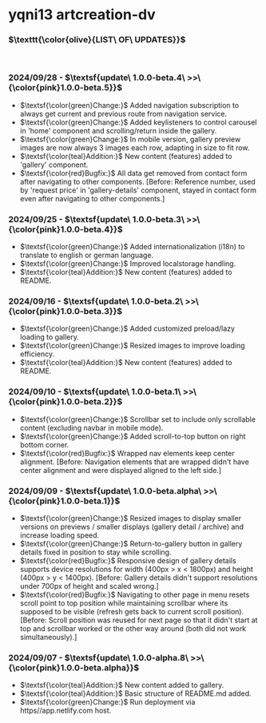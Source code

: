 # yqni13 artcreation-dv

### $\texttt{\color{olive}{LIST\ OF\ UPDATES}}$

<br>

### 2024/09/28 - $\textsf{update\ 1.0.0-beta.4\ >>\ {\color{pink}1.0.0-beta.5}}$

- $\textsf{\color{green}Change:}$ Added navigation subscription to always get current and previous route from navigation service.
- $\textsf{\color{green}Change:}$ Added keylisteners to control carousel in 'home' component and scrolling/return inside the gallery.
- $\textsf{\color{green}Change:}$ In mobile version, gallery preview images are now always 3 images each row, adapting in size to fit row.
- $\textsf{\color{teal}Addition:}$ New content (features) added to 'gallery' component.
- $\textsf{\color{red}Bugfix:}$ All data get removed from contact form after navigating to other components. [Before: Reference number, used by 'request price' in 'gallery-details' component, stayed in contact form even after navigating to other components.]

### 2024/09/25 - $\textsf{update\ 1.0.0-beta.3\ >>\ {\color{pink}1.0.0-beta.4}}$

- $\textsf{\color{green}Change:}$ Added internationalization (i18n) to translate to english or german language.
- $\textsf{\color{green}Change:}$ Improved localstorage handling.
- $\textsf{\color{teal}Addition:}$ New content (features) added to README.

### 2024/09/16 - $\textsf{update\ 1.0.0-beta.2\ >>\ {\color{pink}1.0.0-beta.3}}$

- $\textsf{\color{green}Change:}$ Added customized preload/lazy loading to gallery.
- $\textsf{\color{green}Change:}$ Resized images to improve loading efficiency.
- $\textsf{\color{teal}Addition:}$ New content (features) added to README.

### 2024/09/10 - $\textsf{update\ 1.0.0-beta.1\ >>\ {\color{pink}1.0.0-beta.2}}$

- $\textsf{\color{green}Change:}$ Scrollbar set to include only scrollable content (excluding navbar in mobile mode).
- $\textsf{\color{green}Change:}$ Added scroll-to-top button on right bottom corner.
- $\textsf{\color{red}Bugfix:}$ Wrapped nav elements keep center alignment. [Before: Navigation elements that are wrapped didn't have center alignment and were displayed aligned to the left side.]

### 2024/09/09 - $\textsf{update\ 1.0.0-beta.alpha\ >>\ {\color{pink}1.0.0-beta.1}}$

- $\textsf{\color{green}Change:}$ Resized images to display smaller versions on previews / smaller displays (gallery detail / archive) and increase loading speed.
- $\textsf{\color{green}Change:}$ Return-to-gallery button in gallery details fixed in position to stay while scrolling.
- $\textsf{\color{red}Bugfix:}$ Responsive design of gallery details supports device resolutions for width (400px > x < 1800px) and height (400px > y < 1400px). [Before: Gallery details didn't support resolutions under 700px of height and scaled wrong.]
- $\textsf{\color{red}Bugfix:}$ Navigating to other page in menu resets scroll point to top position while maintaining scrollbar where its supposed to be visible (refresh gets back to current scroll position). [Before: Scroll position was reused for next page so that it didn't start at top and scrollbar worked or the other way around (both did not work simultaneously).]

### 2024/09/07 - $\textsf{update\ 1.0.0-alpha.8\ >>\ {\color{pink}1.0.0-beta.alpha}}$

- $\textsf{\color{teal}Addition:}$ New content added to gallery.
- $\textsf{\color{teal}Addition:}$ Basic structure of README.md added.
- $\textsf{\color{green}Change:}$ Run deployment via https//app.netlify.com host.